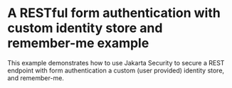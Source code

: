 # A RESTful form authentication with custom identity store and remember-me example

This example demonstrates how to use Jakarta Security to secure a REST endpoint with form authentication
a custom (user provided) identity store, and remember-me.
